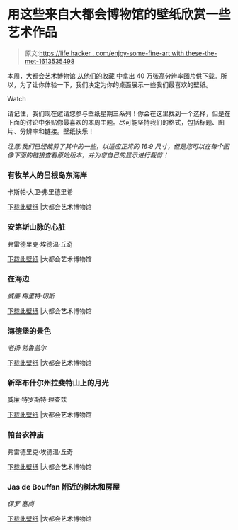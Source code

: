 # 用这些来自大都会博物馆的壁纸欣赏一些艺术作品

> 原文:[https://life hacker . com/enjoy-some-fine-art with these-the-met-1613535498](https://lifehacker.com/enjoy-some-fine-art-with-these-wallpapers-from-the-met-1613535498)

本周，大都会艺术博物馆 [从他们的收藏](http://bigthink.com/1000-words/need-a-new-screensaver-the-met-puts-400000-high-res-images-online) 中拿出 40 万张高分辨率图片供下载。所以，为了让你体验一下，我们决定为你的桌面展示一些我们最喜欢的壁纸。

Watch

请记住，我们现在邀请您参与壁纸星期三系列！你会在这里找到一个选择，但是在下面的讨论中张贴你最喜欢的本周主题。尽可能坚持我们的格式，包括标题、图片、分辨率和链接。壁纸快乐！

*注意:我们已经裁剪了其中的一些，以适应正常的 16:9 尺寸，但是您可以在每个图像下面的链接查看原始版本，并为您自己的显示进行裁剪！*

### 有牧羊人的吕根岛东海岸

卡斯帕·大卫·弗里德里希

[下载此壁纸](http://www.metmuseum.org/collection/the-collection-online/search/354644) |大都会艺术博物馆

### 安第斯山脉的心脏

弗雷德里克·埃德温·丘奇

[下载此壁纸](http://www.metmuseum.org/collection/the-collection-online/search/10481) |大都会艺术博物馆

### 在海边

*威廉·梅里特·切斯*

[下载此壁纸](http://www.metmuseum.org/collection/the-collection-online/search/10464) |大都会艺术博物馆

### 海德堡的景色

*老扬·勃鲁盖尔*

[下载此壁纸](http://www.metmuseum.org/collection/the-collection-online/search/337489) |大都会艺术博物馆

### 新罕布什尔州拉斐特山上的月光

威廉·特罗斯特·理查兹

[下载此壁纸](http://www.metmuseum.org/collection/the-collection-online/search/11900) |大都会艺术博物馆

### 帕台农神庙

弗雷德里克·埃德温·丘奇

[下载此壁纸](http://www.metmuseum.org/collection/the-collection-online/search/10482) |大都会艺术博物馆

### Jas de Bouffan 附近的树木和房屋

*保罗·塞尚*

[下载此壁纸](http://www.metmuseum.org/collection/the-collection-online/search/459092) |大都会艺术博物馆